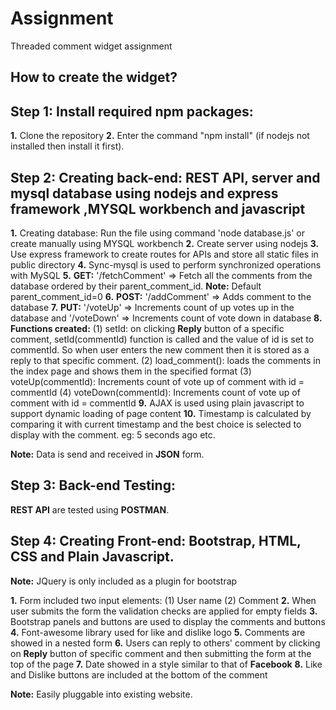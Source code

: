 # Assignment
Threaded comment widget assignment

## How to create the widget?

## Step 1: Install required npm packages:

**1.** Clone the repository
**2.** Enter the command "npm install" (if nodejs not installed then install it first).

## Step 2: Creating back-end: REST API, server and mysql database using nodejs and express framework ,MYSQL workbench and javascript

**1.** Creating database: Run the file using command 'node database.js' or create manually using MYSQL workbench
**2.** Create server using nodejs 
**3.** Use express framework to create routes for APIs and store all static files in public directory
**4.** Sync-mysql is used to perform synchronized operations with MySQL
**5.** **GET:** '/fetchComment' => Fetch all the comments from the database ordered by their parent_comment_id. **Note:** Default parent_comment_id=0
**6.** **POST:** '/addComment' => Adds comment to the database 
**7.** **PUT:** '/voteUp' => Increments count of up votes up in the database and '/voteDown' => Increments count of vote down in database
**8.** **Functions created:** (1) setId: on clicking **Reply** button of a specific comment, setId(commentId) function is called and the value of id is set to commentId. So when user enters the new comment then it is stored as a reply to that specific comment.
(2) load_comment(): loads the comments in the index page and shows them in the specified format
(3) voteUp(commentId): Increments count of vote up of comment with id = commentId
(4) voteDown(commentId):  Increments count of vote up of comment with id = commentId
**9.** AJAX is used using plain javascript to support dynamic loading of page content
**10.** Timestamp is calculated by comparing it with current timestamp and the best choice is selected to display with the comment. eg: 5 seconds ago etc.

**Note:** Data is send and received in **JSON** form.

## Step 3: Back-end Testing:

**REST API** are tested using **POSTMAN**.

## Step 4: Creating Front-end: Bootstrap, HTML, CSS and Plain Javascript. 

**Note:** JQuery is only included as a plugin for bootstrap

**1.** Form included two input elements: (1) User name (2) Comment
**2.** When user submits the form the validation checks are applied for empty fields
**3.** Bootstrap panels and buttons are used to display the comments and buttons
**4.** Font-awesome library used for like and dislike logo
**5.** Comments are showed in a nested form
**6.** Users can reply to others' comment by clicking on **Reply** button of specific comment and then submitting the form at the top of the page
**7.** Date showed in a style similar to that of **Facebook**
**8.** Like and Dislike buttons are included at the bottom of the comment

**Note:** Easily pluggable into existing website.
